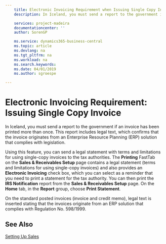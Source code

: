 ```yaml
---
    title: Electronic Invoicing Requirement when Issuing Single Copy Invoice
    description: In Iceland, you must send a report to the government if an invoice has been printed more than once.

    services: project-madeira 
    documentationcenter: ''
    author: SorenGP

    ms.service: dynamics365-business-central
    ms.topic: article
    ms.devlang: na
    ms.tgt_pltfrm: na
    ms.workload: na
    ms.search.keywords:
    ms.date: 04/01/2019
    ms.author: sgroespe

---
```

# Electronic Invoicing Requirement: Issuing Single Copy Invoice
In Iceland, you must send a report to the government if an invoice has been printed more than once. This report includes legal text, which confirms that the invoice originates from an Enterprise Resource Planning (ERP) solution that complies with legislation.  

Using this feature, you can send a legal statement with terms and limitations for using single-copy invoices to the tax authorities. The **Printing** FastTab on the **Sales & Receivables Setup** page contains a legal statement (terms and limitations for using single-copy invoices) and also provides an **Electronic Invoicing** check box, which you can select as a reminder that you need to print a statement for the tax authority. You can then print the **IRS Notification** report from the **Sales & Receivables Setup** page. On the **Home** tab, in the **Report** group, choose **Print Statement**.  

On the standard posted invoices (invoice and credit memo), legal text is inserted stating that the invoices originate from an ERP solution that complies with Regulation No. 598/1999.  

## See Also
[Setting Up Sales](../../sales-setup-sales.md)  
